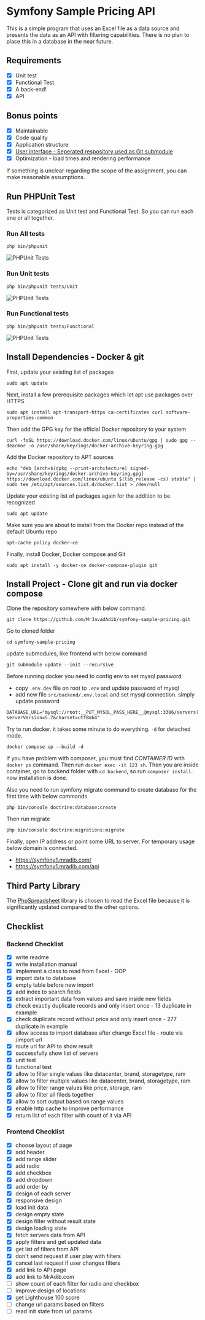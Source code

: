 # Symfony Sample Pricing API

This is a simple program that uses an Excel file as a data source and presents the data as an API with filtering capabilities. There is no plan to place this in a database in the near future.

## Requirements

- [x] Unit test
- [x] Functional Test
- [x] A back-end!
- [x] API

## Bonus points

- [x] Maintainable
- [x] Code quality
- [x] Application structure
- [x] [User interface - Seperated respository used as Git submodule](https://github.com/MrJavadAdib/symfony-sample-pricing-ui)
- [x] Optimization - load times and rendering performance

If something is unclear regarding the scope of the assignment, you can make reasonable assumptions.

## Run PHPUnit Test

Tests is categorized as Unit test and Functional Test. So you can run each one or all together.

### Run All tests

```php bin/phpunit```

![PHPUnit Tests](documents/phpunit-tests.jpg?raw=true|width=400px "PHPUnit Tests")

### Run Unit tests

```php bin/phpunit tests/Unit```

![PHPUnit Tests](documents/phpunit-tests-unit.jpg?raw=true|width=400px "PHPUnit Tests")

### Run Functional tests

```php bin/phpunit tests/Functional```

![PHPUnit Tests](documents/phpunit-tests-functional.jpg?raw=true|width=400px "PHPUnit Tests")

## Install Dependencies - Docker & git

First, update your existing list of packages

```sudo apt update```

Next, install a few prerequisite packages which let apt use packages over HTTPS

```sudo apt install apt-transport-https ca-certificates curl software-properties-common```

Then add the GPG key for the official Docker repository to your system

```curl -fsSL https://download.docker.com/linux/ubuntu/gpg | sudo gpg --dearmor -o /usr/share/keyrings/docker-archive-keyring.gpg```

Add the Docker repository to APT sources

```echo "deb [arch=$(dpkg --print-architecture) signed-by=/usr/share/keyrings/docker-archive-keyring.gpg] https://download.docker.com/linux/ubuntu $(lsb_release -cs) stable" | sudo tee /etc/apt/sources.list.d/docker.list > /dev/null```

Update your existing list of packages again for the addition to be recognized

```sudo apt update```

Make sure you are about to install from the Docker repo instead of the default Ubuntu repo

```apt-cache policy docker-ce```

Finally, install Docker, Docker compose and Git

```sudo apt install -y docker-ce docker-compose-plugin git```

## Install Project - Clone git and run via docker compose

Clone the repository somewhere with below command.

```git clone https://github.com/MrJavadAdib/symfony-sample-pricing.git```

Go to cloned folder

```cd symfony-sample-pricing```

update submodules, like frontend with below command

```git submodule update --init --recursive```

Before running docker you need to config env to set mysql password

- copy `.env.dev` file on root to `.env` and update password of mysql
- add new file `src/backend/.env.local` and set mysql connection. simply update password

```DATABASE_URL="mysql://root:__PUT_MYSQL_PASS_HERE__@mysql:3306/servers?serverVersion=5.7&charset=utf8mb4"```

Try to run docker. it takes some minute to do everything. `-d` for detached mode.

```docker compose up --build -d```

If you have problem with composer, you must find *CONTAINER ID* with `docker ps` command. Then run `docker exec -it 123 sh`. Then you are inside container, go to backend folder with `cd backend`, so run `composer install`. now installation is done.

Also you need to run symfony migrate command to create database for the first time with below commands

```php bin/console doctrine:database:create```

Then run migrate

```php bin/console doctrine:migrations:migrate```

Finally, open IP address or point some URL to server. For temporary usage below domain is connected.

- <https://symfony1.mradib.com/>
- <https://symfony1.mradib.com/api>

## Third Party Library

The [PhpSpreadsheet](https://github.com/PHPOffice/PhpSpreadsheet) library is chosen to read the Excel file because it is significantly updated compared to the other options.


## Checklist

### Backend Checklist

- [x] write readme
- [x] write installation manual
- [x] implement a class to read from Excel - OOP
- [x] import data to database
- [x] empty table before new import
- [x] add index to search fields
- [x] extract important data from values and save inside new fields
- [x] check exactly duplicate records and only insert once - 13 duplicate in example
- [x] check duplicate record without price and only insert once - 277 duplicate in example
- [x] allow access to import database after change Excel file - route via /import url
- [x] route url for API to show result
- [x] successfully show list of servers
- [x] unit test
- [x] functional test
- [x] allow to filter single values like datacenter, brand, storagetype, ram
- [x] allow to filter multiple values like datacenter, brand, storagetype, ram
- [x] allow to filter range values like price, storage, ram
- [x] allow to filter all fileds together
- [x] allow to sort output based on range values
- [x] enable http cache to improve performance
- [x] return list of each filter with count of it via API

### Frontend Checklist

- [x] choose layout of page
- [x] add header
- [x] add range slider
- [x] add radio
- [x] add checkbox
- [x] add dropdown
- [x] add order by
- [x] design of each server
- [x] responsive design
- [x] load init data
- [x] design empty state
- [x] design filter without result state
- [x] design loading state
- [x] fetch servers data from API
- [x] apply filters and get updated data
- [x] get list of filters from API
- [x] don't send request if user play with filters
- [x] cancel last request if user changes filters
- [x] add link to API page
- [x] add link to MrAdib.com
- [ ] show count of each filter for radio and checkbox
- [ ] improve design of locations
- [x] get Lighthouse 100 score
- [ ] change url params based on filters
- [ ] read init state from url params
